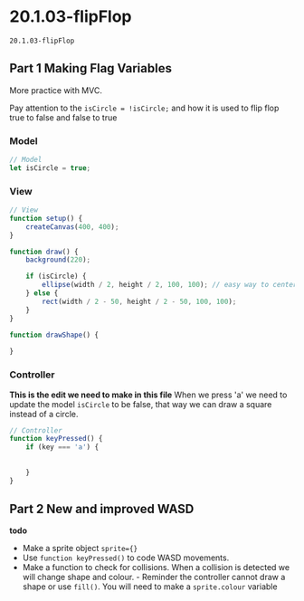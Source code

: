 # 20.1.03-flipFlop
```
20.1.03-flipFlop
```

## Part 1 Making Flag Variables 
More practice with MVC.

Pay attention to the `isCircle = !isCircle;` and how it is used to flip flop true to false and false to true

### Model

```javascript
// Model
let isCircle = true;

```

### View

```javascript
// View
function setup() {
    createCanvas(400, 400);
}

function draw() {
    background(220);

    if (isCircle) {
        ellipse(width / 2, height / 2, 100, 100); // easy way to center a shape
    } else {
        rect(width / 2 - 50, height / 2 - 50, 100, 100); 
    }
}

function drawShape() {
    
}
```

### Controller
**This is the edit we need to make in this file**
When we press 'a' we need to update the model `isCircle` to be false, that way we can draw a square instead of a circle. 

```javascript
// Controller
function keyPressed() {
    if (key === 'a') {
       
        
    }
}
```
## Part 2 New and improved WASD

**todo**
- Make a sprite object `sprite={}`
- Use `function keyPressed()` to code WASD movements.
- Make a function to check for collisions. When a collision is detected we will change shape and colour.
        - Reminder the controller cannot draw a shape or use `fill()`. You will need to make a `sprite.colour` variable
